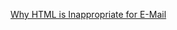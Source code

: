 <!-- njnmdoc:  title="Email"  -->

[Why HTML is Inappropriate for E-Mail](http://www.avernus.com/~gadams/essays/20020418-html-mail.html)

